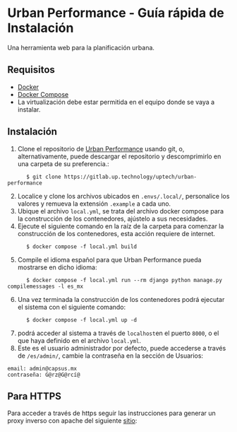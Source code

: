 # Urban Performance - Guía rápida de Instalación

Una herramienta web para la planificación urbana.

## Requisitos
- [Docker](https://docs.docker.com/engine/install/)
- [Docker Compose](https://docs.docker.com/compose/install/linux/)
- La virtualización debe estar permitida en el equipo donde se vaya a instalar.

## Instalación
1. Clone el repositorio de [Urban Performance](https://gitlab.up.technology/uptech/urban-performance) usando git, o, alternativamente, puede descargar el repositorio y descomprimirlo en una carpeta de su preferencia.:
```
      $ git clone https://gitlab.up.technology/uptech/urban-performance
```
2. Localice y clone los archivos ubicados en `.envs/.local/`, personalice los valores y remueva la extensión `.example` a cada uno.
3. Ubique el archivo `local.yml`, se trata del archivo docker compose para la construcción de los contenedores, ajústelo a sus necesidades.
4. Ejecute el siguiente comando en la raíz de la carpeta para comenzar la construcción de los contenedores, esta acción requiere de internet.
```
      $ docker compose -f local.yml build
```
5. Compile el idioma español para que Urban Performance pueda mostrarse en dicho idioma:
```
      $ docker compose -f local.yml run --rm django python manage.py compilemessages -l es_mx
```
6. Una vez terminada la construcción de los contenedores podrá ejecutar el sistema con el siguiente comando:
```
      $ docker compose -f local.yml up -d
```
7. podrá acceder al sistema a través de `localhost`en el puerto `8000`, o el que haya definido en el archivo `local.yml`.
8. Este es el usuario administrador por defecto, puede accederse a través de `/es/admin/`, cambie la contraseña en la sección de Usuarios:
```
email: admin@capsus.mx
contraseña: G@rz@G@rcí@
```

## Para HTTPS
Para acceder a través de https seguir las instrucciones para generar un proxy inverso con apache del siguiente [sitio](https://www.vultr.com/docs/how-to-configure-apache-as-a-reverse-proxy-with-mod-proxy-54152/?lang=es&utm_source=performance-max-na&utm_medium=paidmedia&obility_id=16876066992&utm_adgroup=&utm_campaign=&utm_term=&utm_content=&gclid=Cj0KCQiA-JacBhC0ARIsAIxybyNzy46DDBNftZkMzMNtDifRRHBlVqF8uYTwlP52U3b0RauaQvmlN64aAuhmEALw_wcB):